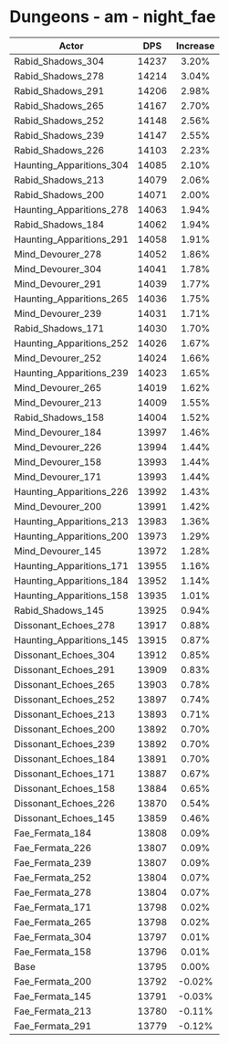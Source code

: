 # Dungeons - am - night_fae
| Actor | DPS | Increase |
|---|:---:|:---:|
|Rabid_Shadows_304|14237|3.20%|
|Rabid_Shadows_278|14214|3.04%|
|Rabid_Shadows_291|14206|2.98%|
|Rabid_Shadows_265|14167|2.70%|
|Rabid_Shadows_252|14148|2.56%|
|Rabid_Shadows_239|14147|2.55%|
|Rabid_Shadows_226|14103|2.23%|
|Haunting_Apparitions_304|14085|2.10%|
|Rabid_Shadows_213|14079|2.06%|
|Rabid_Shadows_200|14071|2.00%|
|Haunting_Apparitions_278|14063|1.94%|
|Rabid_Shadows_184|14062|1.94%|
|Haunting_Apparitions_291|14058|1.91%|
|Mind_Devourer_278|14052|1.86%|
|Mind_Devourer_304|14041|1.78%|
|Mind_Devourer_291|14039|1.77%|
|Haunting_Apparitions_265|14036|1.75%|
|Mind_Devourer_239|14031|1.71%|
|Rabid_Shadows_171|14030|1.70%|
|Haunting_Apparitions_252|14026|1.67%|
|Mind_Devourer_252|14024|1.66%|
|Haunting_Apparitions_239|14023|1.65%|
|Mind_Devourer_265|14019|1.62%|
|Mind_Devourer_213|14009|1.55%|
|Rabid_Shadows_158|14004|1.52%|
|Mind_Devourer_184|13997|1.46%|
|Mind_Devourer_226|13994|1.44%|
|Mind_Devourer_158|13993|1.44%|
|Mind_Devourer_171|13993|1.44%|
|Haunting_Apparitions_226|13992|1.43%|
|Mind_Devourer_200|13991|1.42%|
|Haunting_Apparitions_213|13983|1.36%|
|Haunting_Apparitions_200|13973|1.29%|
|Mind_Devourer_145|13972|1.28%|
|Haunting_Apparitions_171|13955|1.16%|
|Haunting_Apparitions_184|13952|1.14%|
|Haunting_Apparitions_158|13935|1.01%|
|Rabid_Shadows_145|13925|0.94%|
|Dissonant_Echoes_278|13917|0.88%|
|Haunting_Apparitions_145|13915|0.87%|
|Dissonant_Echoes_304|13912|0.85%|
|Dissonant_Echoes_291|13909|0.83%|
|Dissonant_Echoes_265|13903|0.78%|
|Dissonant_Echoes_252|13897|0.74%|
|Dissonant_Echoes_213|13893|0.71%|
|Dissonant_Echoes_200|13892|0.70%|
|Dissonant_Echoes_239|13892|0.70%|
|Dissonant_Echoes_184|13891|0.70%|
|Dissonant_Echoes_171|13887|0.67%|
|Dissonant_Echoes_158|13884|0.65%|
|Dissonant_Echoes_226|13870|0.54%|
|Dissonant_Echoes_145|13859|0.46%|
|Fae_Fermata_184|13808|0.09%|
|Fae_Fermata_226|13807|0.09%|
|Fae_Fermata_239|13807|0.09%|
|Fae_Fermata_252|13804|0.07%|
|Fae_Fermata_278|13804|0.07%|
|Fae_Fermata_171|13798|0.02%|
|Fae_Fermata_265|13798|0.02%|
|Fae_Fermata_304|13797|0.01%|
|Fae_Fermata_158|13796|0.01%|
|Base|13795|0.00%|
|Fae_Fermata_200|13792|-0.02%|
|Fae_Fermata_145|13791|-0.03%|
|Fae_Fermata_213|13780|-0.11%|
|Fae_Fermata_291|13779|-0.12%|
